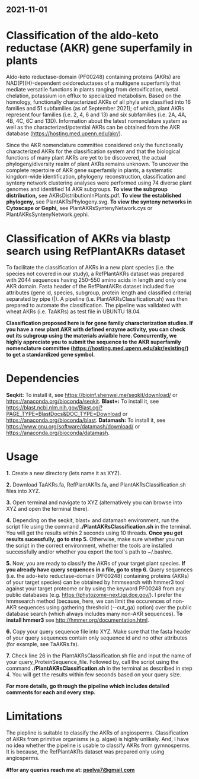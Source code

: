 ## 2021-11-01
# Classification of the aldo-keto reductase (AKR) gene superfamily in plants
Aldo-keto reductase-domain (PF00248) containing proteins (AKRs) are NAD(P)(H)-dependent oxidoreductases of a multigene superfamily that mediate versatile functions in plants ranging from detoxification, metal chelation, potassium ion efflux to specialized metabolism. Based on the homology, functionally characterized AKRs of all phyla are classified into 16 families and 51 subfamilies (as of September 2021); of which, plant AKRs represent four families (i.e. 2, 4, 6 and 13) and six subfamilies (i.e. 2A, 4A, 4B, 4C, 6C and 13D). Information about the latest nomenclature system as well as the characterized/potential AKRs can be obtained from the AKR database (https://hosting.med.upenn.edu/akr/).

Since the AKR nomenclature committee considered only the functionally characterized AKRs for the classification system and that the biological functions of many plant AKRs are yet to be discovered, the actual phylogeny/diversity realm of plant AKRs remains unknown. To uncover the complete repertoire of AKR gene superfamily in plants, a systematic kingdom-wide identification, phylogeny reconstruction, classification and synteny network clustering analyses were performed using 74 diverse plant genomes and identified 14 AKR subgroups. **To view the subgroup distribution,** see AKRsDistributionInPlants.pdf. **To view the established phylogeny,** see PlantAKRsPhylogeny.svg. **To view the synteny networks in Cytoscape or Gephi,** see PlantAKRsSyntenyNetwork.cys or PlantAKRsSyntenyNetwork.gephi.

# Classification of AKRs via blastp search using RefPlantAKRs dataset
To facilitate the classification of AKRs in a new plant species (i.e. the species not covered in our study), a RefPlantAKRs dataset was prepared with 2044 sequences having 250–550 amino acids in length and only one AKR domain. Fasta header of the RefPlantAKRs dataset included five attributes (gene id, species, subgroup, protein length and classified criteria) separated by pipe (|). A pipeline (i.e. PlantAKRsClassification.sh) was then prepared to automate the classification. The pipeline was validated with wheat AKRs (i.e. TaAKRs) as test file in UBUNTU 18.04.

**Classification proposed here is for gene family characterization studies. If you have a new plant AKR with defined enzyme activity, you can check out its subgroup using the materials avialble here. Concurrently, we highly appreciate you to submit the sequence to the AKR superfamily nomenclature committee (https://hosting.med.upenn.edu/akr/existing/) to get a standardized gene symbol.**

# Dependencies
**Seqkit:** To install it, see https://bioinf.shenwei.me/seqkit/download/ or https://anaconda.org/bioconda/seqkit.
**Blast+:** To install it, see https://blast.ncbi.nlm.nih.gov/Blast.cgi?PAGE_TYPE=BlastDocs&DOC_TYPE=Download or https://anaconda.org/bioconda/blast.
**Datamash:** To install it, see https://www.gnu.org/software/datamash/download/ or https://anaconda.org/bioconda/datamash.

# Usage
**1.** Create a new directory (lets name it as XYZ).

**2.** Download TaAKRs.fa, RefPlantAKRs.fa, and PlantAKRsClassification.sh files into XYZ.

**3.** Open terminal and navigate to XYZ (alternatively you can browse into XYZ and open the terminal there).

**4.** Depending on the seqkit, blast+ and datamash environment, run the script file using the command **./PlantAKRsClassification.sh** in the terminal. You will get the results within 2 seconds using 10 threads. **Once you get results sucessfully, go to step 5.** Otherwise, make sure whether you run the script in the correct environment, whether the tools are installed successfully and/or whether you export the tool's path to ~/.bashrc.

**5.** Now, you are ready to classify the AKRs of your target plant species. **If you already have query sequences in a file, go to step 6.** Query sequences (i.e. the ado-keto reductase-domain (PF00248) containing proteins (AKRs) of your target species) can be obtained by hmmsearch with hmmer3 tool against your target proteome or by using the keyword PF00248 from any public databases (e.g. https://phytozome-next.jgi.doe.gov/). I prefer the hmmsearch method (because, here, we can limit the occurences of non-AKR sequences using gathering threshold (--cut_ga) option) over the public database search (which always includes many non-AKR sequences). **To install hmmer3** see http://hmmer.org/documentation.html.

**6.** Copy your query sequence file into XYZ. Make sure that the fasta header of your query sequences contain only sequence id and no other attributes (for example, see TaAKRs.fa).

**7.** Check line 26 in the PlantAKRsClassification.sh file and input the name of your query_ProteinSequence_file. Followed by, call the script using the command **./PlantAKRsClassification.sh** in the terminal as described in step 4. You will get the results within few seconds based on your query size.

**For more details, go through the pipeline which includes detailed comments for each and every step.**

# Limitations
The piepline is suitable to classify the AKRs of angiosperms. Classification of AKRs from primitive organisms (e.g. algae) is highly unlikely. And, I have no idea whether the pipeline is usable to classify AKRs from gymnosperms. It is because, the RefPlantAKRs dataset was prepared only using angiosperms.

**#❗️for any queries reach me at: pselva7@gmail.com**
